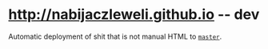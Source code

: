 # http://nabijaczleweli.github.io -- dev
Automatic deployment of shit that is not manual HTML to [`master`](https://github.com/nabijaczleweli/nabijaczleweli.github.io/tree/master).
